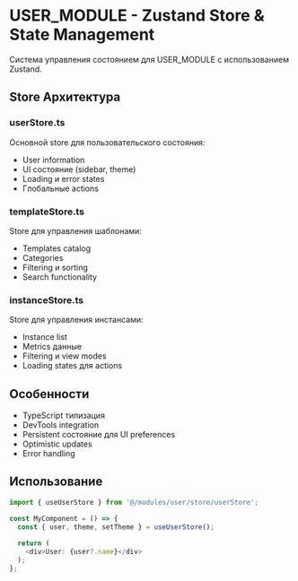 # USER_MODULE - Zustand Store & State Management

Система управления состоянием для USER_MODULE с использованием Zustand.

## Store Архитектура

### userStore.ts
Основной store для пользовательского состояния:
- User information
- UI состояние (sidebar, theme)
- Loading и error states
- Глобальные actions

### templateStore.ts  
Store для управления шаблонами:
- Templates catalog
- Categories
- Filtering и sorting
- Search functionality

### instanceStore.ts
Store для управления инстансами:
- Instance list
- Metrics данные
- Filtering и view modes
- Loading states для actions

## Особенности

- TypeScript типизация
- DevTools integration
- Persistent состояние для UI preferences
- Optimistic updates
- Error handling

## Использование

```typescript
import { useUserStore } from '@/modules/user/store/userStore';

const MyComponent = () => {
  const { user, theme, setTheme } = useUserStore();
  
  return (
    <div>User: {user?.name}</div>
  );
};
```